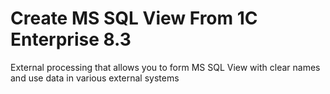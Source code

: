 # Create MS SQL View From 1C Enterprise 8.3
External processing that allows you to form MS SQL View with clear names and use data in various external systems
